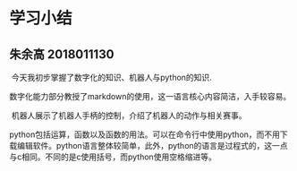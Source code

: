 # 学习小结

## 朱余高 2018011130

​        今天我初步掌握了数字化的知识、机器人与python的知识.

​        数字化能力部分教授了markdown的使用，这一语言核心内容简洁，入手较容易。

​       机器人展示了机器人手柄的控制，介绍了机器人的动作与相关赛事。

​        python包括运算，函数以及函数的用法。可以在命令行中使用python，而不用下载编辑软件。python语言整体较简单，此外，python的语言是过程式的，这一点与c相同。不同的是c使用括号，而python使用空格缩进等。